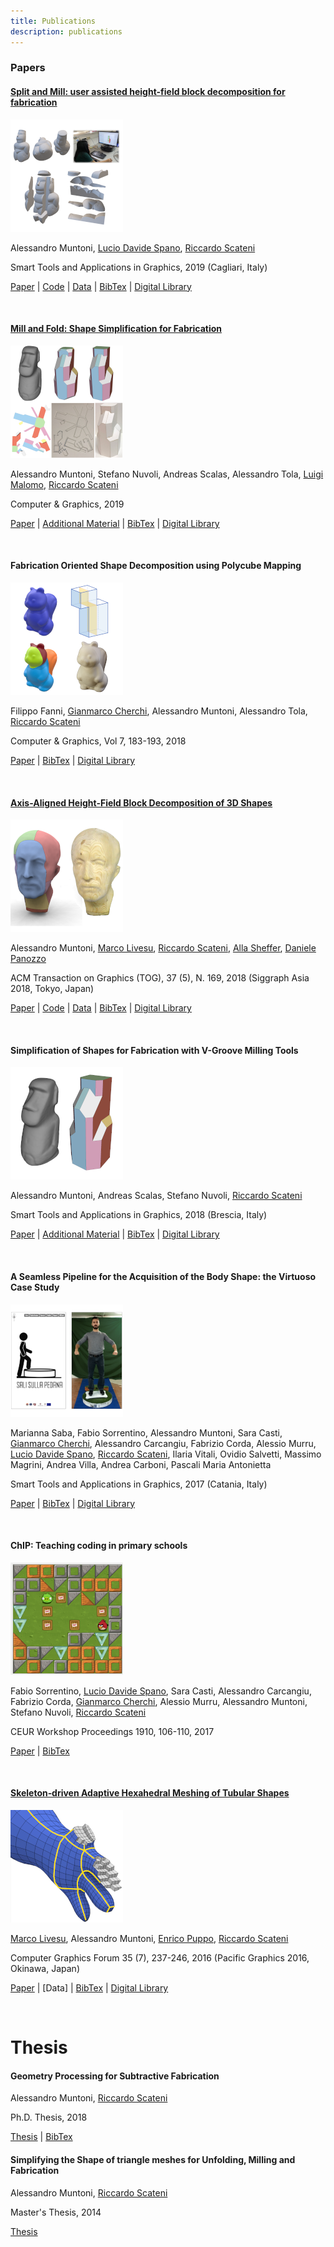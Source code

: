 ```yaml
---
title: Publications
description: publications
---
```


### Papers

#### [Split and Mill: user assisted height-field block decomposition for fabrication](/pages/split_and_mill)

![splitandmill](/images/splitandmill.png)

Alessandro Muntoni, [Lucio Davide Spano](http://people.unica.it/davidespano/),  [Riccardo Scateni](http://people.unica.it/riccardoscateni/)

Smart Tools and Applications in Graphics, 2019 (Cagliari, Italy)

[Paper](/data/split_and_mill.pdf) | [Code](https://github.com/cg3hci/SplitAndMill) | [Data](/data/SplitAndMillResults.zip) | [BibTex](/bibtex/2019splitandmill) | [Digital Library](https://diglib.eg.org/handle/10.2312/stag20191364)

&nbsp;

#### [Mill and Fold: Shape Simplification for Fabrication](/pages/mill_and_fold)

![millandfold](/images/millandfold.png)

Alessandro Muntoni, Stefano Nuvoli, Andreas Scalas, Alessandro Tola, [Luigi Malomo](http://vcg.isti.cnr.it/~malomo/),  [Riccardo Scateni](http://people.unica.it/riccardoscateni/)

Computer & Graphics, 2019

[Paper](/data/mill_and_fold.pdf) | [Additional Material](/data/mill_and_fold_am.pdf) | [BibTex](/bibtex/2019millandfold) | [Digital Library](https://www.sciencedirect.com/science/article/pii/S0097849319300263#%21)

&nbsp;

#### Fabrication Oriented Shape Decomposition using Polycube Mapping

![polycube_fabrication](/images/polycube_fabrication.png)

Filippo Fanni, [Gianmarco Cherchi](http://www.gianmarcocherchi.com/), Alessandro Muntoni, Alessandro Tola, [Riccardo Scateni](http://people.unica.it/riccardoscateni/)

Computer & Graphics, Vol 7, 183-193, 2018

[Paper](/data/polycube_fabrication.pdf) | [BibTex](/bibtex/2018polycube) | [Digital Library](https://www.sciencedirect.com/science/article/pii/S0097849318301717)

&nbsp;

#### [Axis-Aligned Height-Field Block Decomposition of 3D Shapes](http://pers.ge.imati.cnr.it/livesu/papers/MLSSP18/MLSSP18.html)

![heightfield](/images/heightfield.png)

Alessandro Muntoni, [Marco Livesu](http://pers.ge.imati.cnr.it/livesu/), [Riccardo Scateni](http://people.unica.it/riccardoscateni/), [Alla Sheffer](https://www.cs.ubc.ca/~sheffa/), [Daniele Panozzo](https://cs.nyu.edu/~panozzo/)

ACM Transaction on Graphics (TOG), 37 (5), N. 169, 2018
(Siggraph Asia 2018, Tokyo, Japan)

[Paper](https://cims.nyu.edu/gcl/papers/2018-Height-Field-Decomposition.pdf) | [Code](https://github.com/alemuntoni/HeightFieldDecomposition) | [Data](https://github.com/muntonialessandro/HeightFieldDecomposition/tree/master/misc/results) | [BibTex](/bibtex/2018axisaligned) | [Digital Library](https://dl.acm.org/citation.cfm?doid=3278329.3204458)

&nbsp;

#### Simplification of Shapes for Fabrication with V-Groove Milling Tools

![simplification](/images/simplification.png)

Alessandro Muntoni, Andreas Scalas, Stefano Nuvoli, [Riccardo Scateni](http://people.unica.it/riccardoscateni/)

Smart Tools and Applications in Graphics, 2018 (Brescia, Italy)

[Paper](/data/simplification.pdf) | [Additional Material](/data/simplification_am.pdf) | [BibTex](/bibtex/2018simplification) |  [Digital Library](https://diglib.eg.org/handle/10.2312/stag20181293)

&nbsp;

#### A Seamless Pipeline for the Acquisition of the Body Shape: the Virtuoso Case Study

![virtuoso](/images/virtuoso.png)

Marianna Saba, Fabio Sorrentino, Alessandro Muntoni, Sara Casti, [Gianmarco Cherchi](http://www.gianmarcocherchi.com/), Alessandro Carcangiu, Fabrizio Corda, Alessio Murru, [Lucio Davide Spano](http://people.unica.it/davidespano/), [Riccardo Scateni](http://people.unica.it/riccardoscateni/), Ilaria Vitali, Ovidio Salvetti, Massimo Magrini, Andrea Villa, Andrea Carboni, Pascali Maria Antonietta

Smart Tools and Applications in Graphics, 2017 (Catania, Italy)

[Paper](https://www.researchgate.net/profile/Lucio_Spano/publication/320490090_A_Seamless_Pipeline_for_the_Acquisition_of_the_Body_Shape_the_Virtuoso_Case_Study/links/59e8659f0f7e9bc89b50d489/A-Seamless-Pipeline-for-the-Acquisition-of-the-Body-Shape-the-Virtuoso-Case-Study.pdf) | [BibTex](/bibtex/2017virtuoso) | [Digital Library](https://diglib.eg.org/handle/10.2312/stag20171229)

&nbsp;

#### ChIP: Teaching coding in primary schools

![chip](/images/chip.png)

Fabio Sorrentino, [Lucio Davide Spano](http://people.unica.it/davidespano/), Sara Casti, Alessandro Carcangiu, Fabrizio Corda, [Gianmarco Cherchi](http://www.gianmarcocherchi.com/), Alessio Murru, Alessandro Muntoni, Stefano Nuvoli, [Riccardo Scateni](http://people.unica.it/riccardoscateni/)

CEUR Workshop Proceedings 1910, 106-110, 2017

[Paper](/data/chip.pdf) | [BibTex](/bibtex/2017chip)

&nbsp;

#### [Skeleton‐driven Adaptive Hexahedral Meshing of Tubular Shapes](http://pers.ge.imati.cnr.it/livesu/papers/ULPTS15/ULPTS15.html)

![skeleton](/images/skeleton.png)

[Marco Livesu](http://pers.ge.imati.cnr.it/livesu/), Alessandro Muntoni, [Enrico Puppo](https://www.disi.unige.it/person/PuppoE/), [Riccardo Scateni](http://people.unica.it/riccardoscateni/)

Computer Graphics Forum 35 (7), 237-246, 2016 (Pacific Graphics 2016, Okinawa, Japan)

[Paper](http://onlinelibrary.wiley.com/doi/10.1111/cgf.13021/full) | [Data] | [BibTex](/bibtex/2016skeleton) | [Digital Library](https://dl.acm.org/citation.cfm?id=3061390)

&nbsp;

# Thesis

#### Geometry Processing for Subtractive Fabrication

Alessandro Muntoni, [Riccardo Scateni](http://people.unica.it/riccardoscateni/)

Ph.D. Thesis, 2018

[Thesis](/data/phd_thesis.pdf) | [BibTex](/bibtex/2018phdthesis)

#### Simplifying the Shape of triangle meshes for Unfolding, Milling and Fabrication

Alessandro Muntoni, [Riccardo Scateni](http://people.unica.it/riccardoscateni/)

Master's Thesis, 2014

[Thesis](/data/master_thesis.pdf)

&nbsp;
